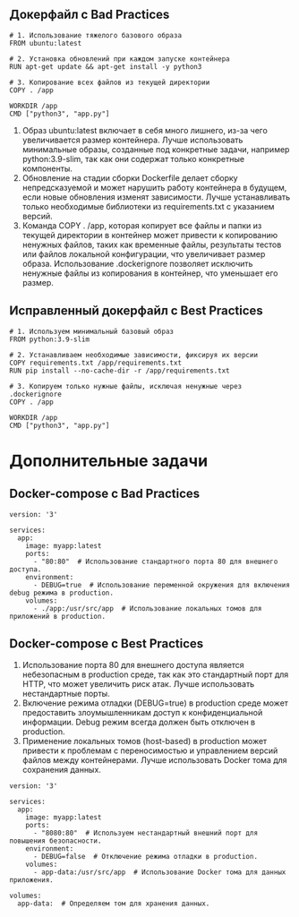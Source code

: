 ## Докерфайл с Bad Practices
```
# 1. Использование тяжелого базового образа
FROM ubuntu:latest

# 2. Установка обновлений при каждом запуске контейнера
RUN apt-get update && apt-get install -y python3

# 3. Копирование всех файлов из текущей директории
COPY . /app

WORKDIR /app
CMD ["python3", "app.py"]
```

 1. Образ ubuntu:latest включает в себя много лишнего, из-за чего увеличивается размер контейнера. Лучше использовать минимальные образы, созданные под конкретные задачи, например python:3.9-slim, так как они содержат только конкретные компоненты.
 2. Обновление на стадии сборки Dockerfile делает сборку непредсказуемой и может нарушить работу контейнера в будущем, если новые обновления изменят зависимости. Лучше устанавливать только необходимые библиотеки из requirements.txt с указанием версий.
 3. Команда COPY . /app, которая копирует все файлы и папки из текущей директории в контейнер может привести к копированию ненужных файлов, таких как временные файлы, результаты тестов или файлов локальной конфигурации, что увеличивает размер образа. Использование .dockerignore позволяет исключить ненужные файлы из копирования в контейнер, что уменьшает его размер. 

## Исправленный докерфайл с Best Practices
```
# 1. Используем минимальный базовый образ
FROM python:3.9-slim

# 2. Устанавливаем необходимые зависимости, фиксируя их версии
COPY requirements.txt /app/requirements.txt
RUN pip install --no-cache-dir -r /app/requirements.txt

# 3. Копируем только нужные файлы, исключая ненужные через .dockerignore
COPY . /app

WORKDIR /app
CMD ["python3", "app.py"]
```
# Дополнительные задачи
## Docker-compose с Bad Practices
```
version: '3'

services:
  app:
    image: myapp:latest
    ports:
      - "80:80"  # Использование стандартного порта 80 для внешнего доступа.
    environment:
      - DEBUG=true  # Использование переменной окружения для включения debug режима в production.
    volumes:
      - ./app:/usr/src/app  # Использование локальных томов для приложений в production.
```
## Docker-compose с Best Practices

 1. Использование порта 80 для внешнего доступа является небезопасным в production среде, так как это стандартный порт для HTTP, что может увеличить риск атак. Лучше использовать нестандартные порты.
 2. Включение режима отладки (DEBUG=true) в production среде может предоставить злоумышленникам доступ к конфиденциальной информации. Debug режим всегда должен быть отключен в production.
 3. Применение локальных томов (host-based) в production может привести к проблемам с переносимостью и управлением версий файлов между контейнерами. Лучше использовать Docker тома для сохранения данных.

```
version: '3'

services:
  app:
    image: myapp:latest
    ports:
      - "8080:80"  # Используем нестандартный внешний порт для повышения безопасности.
    environment:
      - DEBUG=false  # Отключение режима отладки в production.
    volumes:
      - app-data:/usr/src/app  # Использование Docker тома для данных приложения.

volumes:
  app-data:  # Определяем том для хранения данных.
```